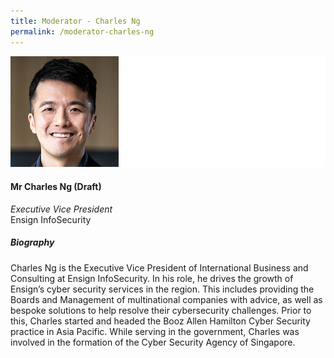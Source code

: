 ```yaml
---
title: Moderator - Charles Ng
permalink: /moderator-charles-ng
---
```



![Charles Ng](/images/speakers/Charles-Ng.jpg)

#### **Mr Charles Ng (Draft)**

*Executive Vice President*  
Ensign InfoSecurity

##### **Biography**

Charles Ng is the Executive Vice President of International Business and Consulting at Ensign InfoSecurity.
In his role, he drives the growth of Ensign’s cyber security services in the region. This includes providing the Boards and Management of multinational companies with advice, as well as bespoke solutions to help resolve their cybersecurity challenges.
Prior to this, Charles started and headed the Booz Allen Hamilton Cyber Security practice in Asia Pacific. While serving in the government, Charles was involved in the formation of the Cyber Security Agency of Singapore.